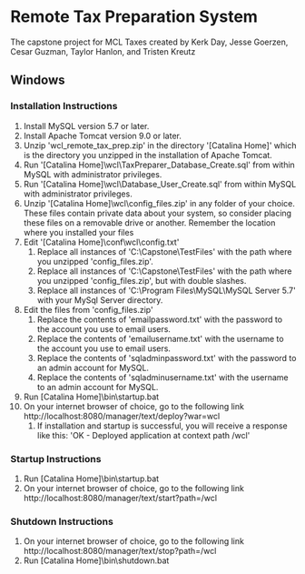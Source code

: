 # Remote Tax Preparation System
The capstone project for MCL Taxes created by Kerk Day, Jesse Goerzen, Cesar Guzman, Taylor Hanlon, and Tristen Kreutz

## Windows
### Installation Instructions
1. Install MySQL version 5.7 or later.
2. Install Apache Tomcat version 9.0 or later.
3. Unzip 'wcl_remote_tax_prep.zip' in the directory '\[Catalina Home\]' which is the directory you unzipped in the installation of Apache Tomcat.
4. Run '\[Catalina Home\]\\wcl\\TaxPreparer_Database_Create.sql' from within MySQL with administrator privileges.
5. Run '\[Catalina Home\]\\wcl\\Database_User_Create.sql' from within MySQL with administrator privileges.
6. Unzip '\[Catalina Home\]\\wcl\\config_files.zip' in any folder of your choice. These files contain private data about your system, so consider placing these files on a removable drive or another. Remember the location where you installed your files
7. Edit '\[Catalina Home\]\\conf\\wcl\\config.txt'
    1. Replace all instances of 'C:\Capstone\TestFiles' with the path where you unzipped 'config_files.zip'.
    2. Replace all instances of 'C:\\Capstone\\TestFiles' with the path where you unzipped 'config_files.zip', but with double slashes.
    3. Replace all instances of 'C:\Program Files\MySQL\MySQL Server 5.7\' with your MySql Server directory.
8. Edit the files from 'config_files.zip'
    1. Replace the contents of 'emailpassword.txt' with the password to the account you use to email users.
    2. Replace the contents of 'emailusername.txt' with the username to the account you use to email users.
    3. Replace the contents of 'sqladminpassword.txt' with the password to an admin account for MySQL.
    4. Replace the contents of 'sqladminusername.txt' with the username to an admin account for MySQL.
9. Run \[Catalina Home\]\\bin\\startup.bat
10. On your internet browser of choice, go to the following link
http://localhost:8080/manager/text/deploy?war=wcl
    1. If installation and startup is successful, you will receive a response like this:
'OK - Deployed application at context path /wcl'

### Startup Instructions
1. Run \[Catalina Home\]\\bin\\startup.bat
2. On your internet browser of choice, go to the following link
http://localhost:8080/manager/text/start?path=/wcl

### Shutdown Instructions
1. On your internet browser of choice, go to the following link
http://localhost:8080/manager/text/stop?path=/wcl
2. Run \[Catalina Home\]\\bin\\shutdown.bat
